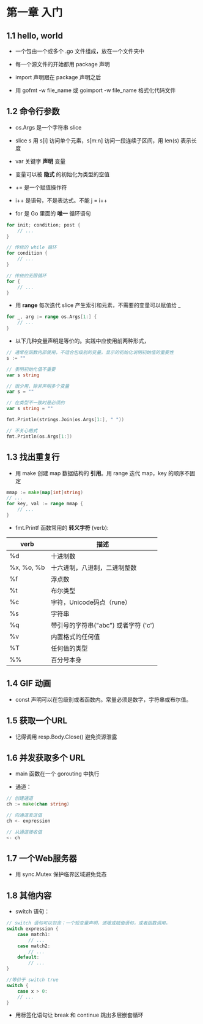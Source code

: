 # 第一章 入门

## 1.1 hello, world

- 一个包由一个或多个 .go 文件组成，放在一个文件夹中

- 每一个源文件的开始都用 package 声明

- import 声明跟在 package 声明之后

- 用 gofmt -w file_name 或 goimport -w file_name 格式化代码文件

## 1.2 命令行参数

- os.Args 是一个字符串 slice

- slice s 用 s[i] 访问单个元素，s[m:n] 访问一段连续子区间，用 len(s) 表示长度

- var 关键字 **声明** 变量

- 变量可以被 **隐式** 的初始化为类型的空值

- += 是一个赋值操作符

- i++ 是语句，不是表达式。不能 j = i++

- for 是 Go 里面的 **唯一** 循环语句

```go
for init; condition; post {
    // ...
}

// 传统的 while 循环
for condition {
    // ...
}

// 传统的无限循环
for {
    // ...
}
```

- 用 **range** 每次迭代 slice 产生索引和元素，不需要的变量可以赋值给 _

```go
for _, arg := range os.Args[1:] {
    // ...
}
```

- 以下几种变量声明是等价的。实践中应使用前两种形式，

```go
// 通常在函数内部使用，不适合包级别的变量。显示的初始化说明初始值的重要性
s := ""

// 表明初始化值不重要
var s string

// 很少用，除非声明多个变量
var s = ""

// 在类型不一致时是必须的
var s string = ""
```

```go
fmt.Println(strings.Join(os.Args[1:], " "))

// 不关心格式
fmt.Println(os.Args[1:])
```

## 1.3 找出重复行

- 用 make 创建 map 数据结构的 **引用**。用 range 迭代 map，key 的顺序不固定

```go
mmap := make(map[int]string)
// ...
for key, val := range mmap {
    // ...
}
```

- fmt.Printf 函数常用的 **转义字符** (verb):

|verb|描述|
|-|-|
|%d | 十进制数 |
|%x, %o, %b|十六进制，八进制，二进制整数|
|%f| 浮点数|
|%t|布尔类型|
|%c|字符，Unicode码点（rune）|
|%s|字符串|
|%q|带引号的字符串("abc") 或者字符 ('c')
|%v| 内置格式的任何值|
|%T| 任何值的类型|
|%%| 百分号本身

## 1.4 GIF 动画

- const 声明可以在包级别或者函数内。常量必须是数字，字符串或布尔值。

## 1.5 获取一个URL

- 记得调用 resp.Body.Close() 避免资源泄露

## 1.6 并发获取多个 URL

- main 函数在一个 gorouting 中执行

- 通道：

```go
// 创建通道
ch := make(chan string)  

// 向通道发送值
ch <- expression

// 从通道接收值
<- ch
```

## 1.7 一个Web服务器

- 用 sync.Mutex 保护临界区域避免竞态

## 1.8 其他内容

- switch 语句：

```go
// switch 语句可以包含：一个短变量声明，递增或赋值语句，或者函数调用。
switch expression {  
    case match1:
        // ...
    case match2:
        // ...
    default:
        // ...
}

//等价于 switch true
switch {
    case x > 0:
    // ...
}
```

- 用标签化语句让 break 和 continue 跳出多层嵌套循环
